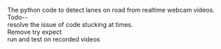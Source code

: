 The python code to detect lanes on road from realtime webcam videos.<br>
Todo-- <br>
resolve the issue of code stucking at times. <br>
Remove try expect <br>
run and test on recorded videos<br>